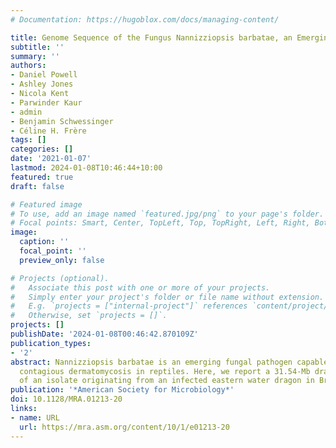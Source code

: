 ```yaml
---
# Documentation: https://hugoblox.com/docs/managing-content/

title: Genome Sequence of the Fungus Nannizziopsis barbatae, an Emerging Reptile Pathogen
subtitle: ''
summary: ''
authors:
- Daniel Powell
- Ashley Jones
- Nicola Kent
- Parwinder Kaur
- admin
- Benjamin Schwessinger
- Céline H. Frère
tags: []
categories: []
date: '2021-01-07'
lastmod: 2024-01-08T10:46:44+10:00
featured: true
draft: false

# Featured image
# To use, add an image named `featured.jpg/png` to your page's folder.
# Focal points: Smart, Center, TopLeft, Top, TopRight, Left, Right, BottomLeft, Bottom, BottomRight.
image:
  caption: ''
  focal_point: ''
  preview_only: false

# Projects (optional).
#   Associate this post with one or more of your projects.
#   Simply enter your project's folder or file name without extension.
#   E.g. `projects = ["internal-project"]` references `content/project/deep-learning/index.md`.
#   Otherwise, set `projects = []`.
projects: []
publishDate: '2024-01-08T00:46:42.870109Z'
publication_types:
- '2'
abstract: Nannizziopsis barbatae is an emerging fungal pathogen capable of causing
  contagious dermatomycosis in reptiles. Here, we report a 31.54-Mb draft genome sequence
  of an isolate originating from an infected eastern water dragon in Brisbane, Australia.
publication: '*American Society for Microbiology*'
doi: 10.1128/MRA.01213-20
links:
- name: URL
  url: https://mra.asm.org/content/10/1/e01213-20
---
```

